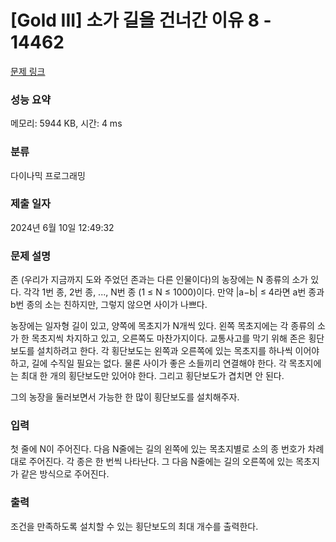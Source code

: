 # [Gold III] 소가 길을 건너간 이유 8 - 14462 

[문제 링크](https://www.acmicpc.net/problem/14462) 

### 성능 요약

메모리: 5944 KB, 시간: 4 ms

### 분류

다이나믹 프로그래밍

### 제출 일자

2024년 6월 10일 12:49:32

### 문제 설명

<p>존 (우리가 지금까지 도와 주었던 존과는 다른 인물이다)의 농장에는 N 종류의 소가 있다. 각각 1번 종, 2번 종, ..., N번 종 (1 ≤ N ≤ 1000)이다. 만약 |a−b| ≤ 4라면 a번 종과 b번 종의 소는 친하지만, 그렇지 않으면 사이가 나쁘다.</p>

<p>농장에는 일자형 길이 있고, 양쪽에 목초지가 N개씩 있다. 왼쪽 목초지에는 각 종류의 소가 한 목초지씩 차지하고 있고, 오른쪽도 마찬가지이다. 교통사고를 막기 위해 존은 횡단보도를 설치하려고 한다. 각 횡단보도는 왼쪽과 오른쪽에 있는 목초지를 하나씩 이어야 하고, 길에 수직일 필요는 없다. 물론 사이가 좋은 소들끼리 연결해야 한다. 각 목초지에는 최대 한 개의 횡단보도만 있어야 한다. 그리고 횡단보도가 겹치면 안 된다.</p>

<p>그의 농장을 둘러보면서 가능한 한 많이 횡단보도를 설치해주자.</p>

### 입력 

 <p>첫 줄에 N이 주어진다. 다음 N줄에는 길의 왼쪽에 있는 목초지별로 소의 종 번호가 차례대로 주어진다. 각 종은 한 번씩 나타난다. 그 다음 N줄에는 길의 오른쪽에 있는 목초지가 같은 방식으로 주어진다.</p>

### 출력 

 <p>조건을 만족하도록 설치할 수 있는 횡단보도의 최대 개수를 출력한다.<br></p>

